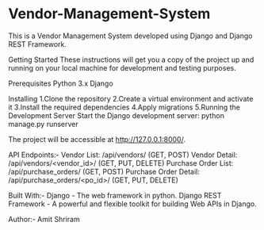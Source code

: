 # Vendor-Management-System

This is a Vendor Management System developed using Django and Django REST Framework.

Getting Started
These instructions will get you a copy of the project up and running on your local machine for development and testing purposes.

Prerequisites
Python 3.x
Django

Installing
1.Clone the repository
2.Create a virtual environment and activate it
3.Install the required dependencies
4.Apply migrations
5.Running the Development Server
Start the Django development server: python manage.py runserver

The project will be accessible at http://127.0.0.1:8000/.

API Endpoints:- 
Vendor List: /api/vendors/ (GET, POST)
Vendor Detail: /api/vendors/<vendor_id>/ (GET, PUT, DELETE)
Purchase Order List: /api/purchase_orders/ (GET, POST)
Purchase Order Detail: /api/purchase_orders/<po_id>/ (GET, PUT, DELETE)

Built With:- 
Django - The web framework in python.
Django REST Framework - A powerful and flexible toolkit for building Web APIs in Django.

Author:-
Amit Shriram
